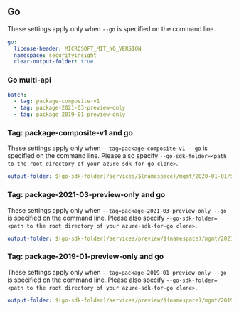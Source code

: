 ## Go

These settings apply only when `--go` is specified on the command line.

```yaml $(go)
go:
  license-header: MICROSOFT_MIT_NO_VERSION
  namespace: securityinsight
  clear-output-folder: true
```

### Go multi-api

```yaml $(go) && $(multiapi)
batch:
  - tag: package-composite-v1
  - tag: package-2021-03-preview-only
  - tag: package-2019-01-preview-only
```

### Tag: package-composite-v1 and go

These settings apply only when `--tag=package-composite-v1 --go` is specified on the command line.
Please also specify `--go-sdk-folder=<path to the root directory of your azure-sdk-for-go clone>`.

```yaml $(tag) == 'package-composite-v1' && $(go)
output-folder: $(go-sdk-folder)/services/$(namespace)/mgmt/2020-01-01/$(namespace)
```
### Tag: package-2021-03-preview-only and go

These settings apply only when `--tag=package-2021-03-preview-only --go` is specified on the command line.
Please also specify `--go-sdk-folder=<path to the root directory of your azure-sdk-for-go clone>`.

```yaml $(tag) == 'package-2021-03-preview-only' && $(go)
output-folder: $(go-sdk-folder)/services/preview/$(namespace)/mgmt/2021-03-01-preview/$(namespace)
```

### Tag: package-2019-01-preview-only and go

These settings apply only when `--tag=package-2019-01-preview-only --go` is specified on the command line.
Please also specify `--go-sdk-folder=<path to the root directory of your azure-sdk-for-go clone>`.

```yaml $(tag) == 'package-2019-01-preview-only' && $(go)
output-folder: $(go-sdk-folder)/services/preview/$(namespace)/mgmt/2019-01-01-preview/$(namespace)
```
